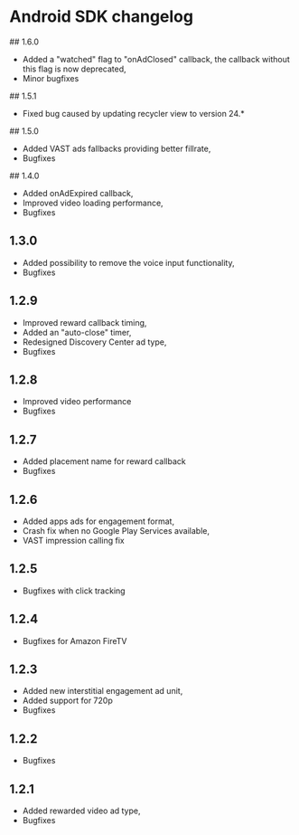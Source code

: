 # Android SDK changelog

## 1.6.0

- Added a "watched" flag to "onAdClosed" callback, the callback without this flag is now deprecated,
- Minor bugfixes

## 1.5.1

- Fixed bug caused by updating recycler view to version 24.* 

## 1.5.0

- Added VAST ads fallbacks providing better fillrate,
- Bugfixes

## 1.4.0

- Added onAdExpired callback,
- Improved video loading performance,
- Bugfixes

## 1.3.0

- Added possibility to remove the voice input functionality,
- Bugfixes

## 1.2.9

- Improved reward callback timing,
- Added an "auto-close" timer,
- Redesigned Discovery Center ad type,
- Bugfixes

## 1.2.8

- Improved video performance
- Bugfixes

## 1.2.7

- Added placement name for reward callback
- Bugfixes

## 1.2.6

- Added apps ads for engagement format,
- Crash fix when no Google Play Services available,
- VAST impression calling fix

## 1.2.5

- Bugfixes with click tracking

## 1.2.4

- Bugfixes for Amazon FireTV

## 1.2.3

- Added new interstitial engagement ad unit,
- Added support for 720p
- Bugfixes

## 1.2.2

- Bugfixes

## 1.2.1

- Added rewarded video ad type,
- Bugfixes
